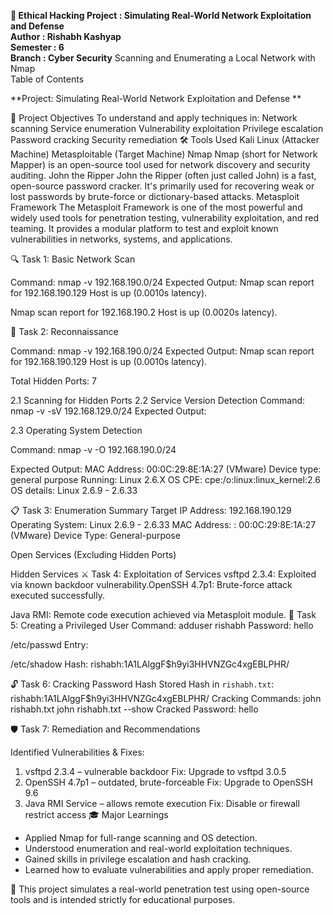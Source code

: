 **🔐 Ethical Hacking Project  : Simulating Real-World Network Exploitation and Defense  
Author : Rishabh Kashyap  
Semester : 6  
Branch : Cyber Security** 
Scanning and Enumerating a Local Network with Nmap  
Table of Contents  

**Project: Simulating Real-World Network Exploitation and Defense  **



🎯 Project Objectives
To understand and apply techniques in:
Network scanning
Service enumeration
Vulnerability exploitation
Privilege escalation
Password cracking
Security remediation
🛠 Tools Used
Kali Linux (Attacker Machine)
Metasploitable (Target Machine)
Nmap 
Nmap (short for Network Mapper) is an open-source tool used for network discovery and security auditing.
John the Ripper
John the Ripper (often just called John) is a fast, open-source password cracker. It's primarily used for recovering weak or lost passwords by brute-force or dictionary-based attacks.
Metasploit Framework
The Metasploit Framework is one of the most powerful and widely used tools for penetration testing, vulnerability exploitation, and red teaming. It provides a modular platform to test and exploit known vulnerabilities in networks, systems, and applications.

🔍 Task 1: Basic Network Scan

Command:
nmap -v 192.168.190.0/24
Expected Output:
Nmap scan report for 192.168.190.129
Host is up (0.0010s latency).

Nmap scan report for 192.168.190.2
Host is up (0.0020s latency).

🧭 Task 2: Reconnaissance





















Command:
nmap -v 192.168.190.0/24
Expected Output:
Nmap scan report for 192.168.190.129
Host is up (0.0010s latency).

Total Hidden Ports: 7
 

2.1 Scanning for Hidden Ports
2.2 Service Version Detection
Command:
nmap -v -sV 192.168.129.0/24
Expected Output:



2.3 Operating System Detection





Command:
nmap -v -O 192.168.190.0/24

Expected Output:
MAC Address: 00:0C:29:8E:1A:27 (VMware)
Device type: general purpose
Running: Linux 2.6.X
OS CPE: cpe:/o:linux:linux\_kernel:2.6
OS details: Linux 2.6.9 - 2.6.33

📋 Task 3: Enumeration Summary
Target IP Address: 192.168.190.129
Operating System: Linux 2.6.9 - 2.6.33
MAC Address: : 00:0C:29:8E:1A:27 (VMware)
Device Type: General-purpose

Open Services (Excluding Hidden Ports)

Hidden Services
⚔️ Task 4: Exploitation of Services
 vsftpd 2.3.4: Exploited via known backdoor vulnerability.OpenSSH 4.7p1: Brute-force attack executed successfully.

Java RMI: Remote code execution achieved via Metasploit module.
👤 Task 5: Creating a Privileged User
Command:
adduser rishabh
Password: hello

/etc/passwd Entry:

/etc/shadow Hash:
 rishabh:$1$A1LAlggF$h9yi3HHVNZGc4xgEBLPHR/

🔓 Task 6: Cracking Password Hash
Stored Hash in `rishabh.txt`:
rishabh:$1$A1LAlggF$h9yi3HHVNZGc4xgEBLPHR/
Cracking Commands:
john rishabh.txt
john rishabh.txt --show
Cracked Password: hello

🛡️ Task 7: Remediation and Recommendations

Identified Vulnerabilities & Fixes:

1. vsftpd 2.3.4 – vulnerable backdoor
 Fix: Upgrade to vsftpd 3.0.5
2. OpenSSH 4.7p1 – outdated, brute-forceable
 Fix: Upgrade to OpenSSH 9.6
3. Java RMI Service – allows remote execution
 Fix: Disable or firewall restrict access
🎓 Major Learnings
- Applied Nmap for full-range scanning and OS detection.
- Understood enumeration and real-world exploitation techniques.
- Gained skills in privilege escalation and hash cracking.
- Learned how to evaluate vulnerabilities and apply proper remediation.

📘 This project simulates a real-world penetration test using open-source tools and is intended strictly for educational purposes.

